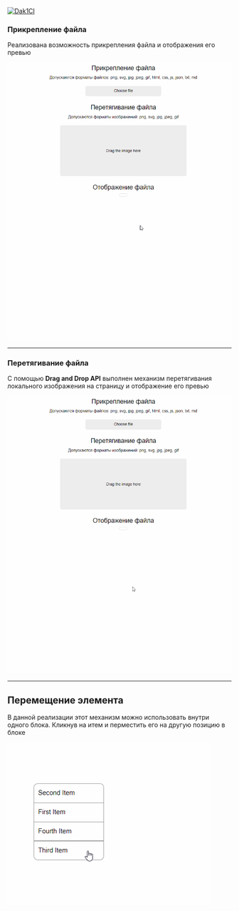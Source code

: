 [![Dak1CI](https://github.com/Go5710264/file-upload/actions/workflows/github-actions-demo.yml/badge.svg)](https://github.com/Go5710264/file-upload/actions/workflows/github-actions-demo.yml)

### Прикрепление файла

Реализована возможность прикрепления файла и отображения его превью 

![AttachingFile](./demo/attaching_file.gif)

___

### Перетягивание файла

С помощью __Drag and Drop API__ выполнен механизм перетягивания локального изображения на страницу и отображение его превью

![DraggingFile](./demo/dragging_file.gif)

___

## Перемещение элемента

В данной реализации этот механизм можно использовать внутри одного блока. Кликнув на итем и перместить его на другую позицию в блоке

![Dragged](./demo/dragged.gif)
